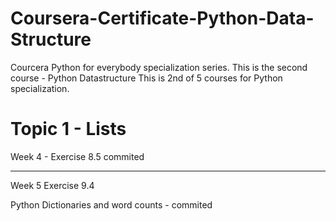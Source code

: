 # Coursera-Certificate-Python-Data-Structure
Courcera Python for everybody specialization series. This is the second course - Python Datastructure
This is 2nd of 5 courses for Python specialization. 

# Topic 1 - Lists

Week 4 - Exercise 8.5 commited

--------------------------------
Week 5 Exercise 9.4

Python Dictionaries and word counts - commited
